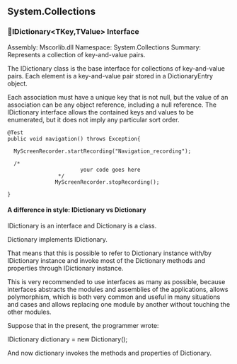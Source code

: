 ## System.Collections
### :dart:IDictionary<TKey,TValue> Interface <br> 
Assembly: Mscorlib.dll
Namespace: System.Collections
Summary: Represents a collection of key-and-value pairs.

The IDictionary class is the base interface for collections of key-and-value pairs.
Each element is a key-and-value pair stored in a DictionaryEntry object.

Each association must have a unique key that is not null, but the value of an association can be any object reference, including a null reference. The IDictionary interface allows the contained keys and values to be enumerated, but it does not imply any particular sort order.
```
@Test
public void navigation() throws Exception{

  MyScreenRecorder.startRecording("Navigation_recording");
  
  /*
                       your code goes here
                */
               MyScreenRecorder.stopRecording();

}
```
#### A difference in style: IDictionary vs Dictionary
IDictionary is an interface and Dictionary is a class.

Dictionary implements IDictionary.

That means that this is possible to refer to Dictionary instance with/by IDictionary instance and invoke most of the Dictionary methods and properties through IDictionary instance.

This is very recommended to use interfaces as many as possible, because interfaces abstracts the modules and assemblies of the applications, allows polymorphism, which is both very common and useful in many situations and cases and allows replacing one module by another without touching the other modules.

Suppose that in the present, the programmer wrote:

IDictionary<string> dictionary = new Dictionary<string>();

And now dictionary invokes the methods and properties of Dictionary<string>.
